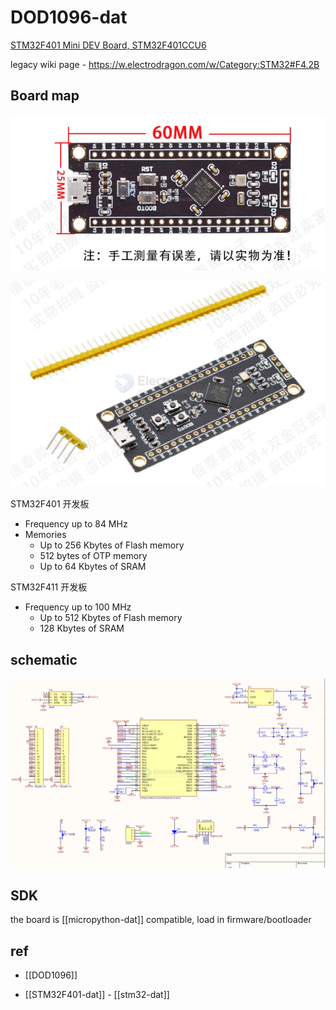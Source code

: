 
# DOD1096-dat

[STM32F401 Mini DEV Board, STM32F401CCU6](https://www.electrodragon.com/product/stm32f401-mini-dev-board-stm32f401ccu6/)

legacy wiki page - https://w.electrodragon.com/w/Category:STM32#F4.2B



## Board map 

![](2024-10-08-17-28-02.png)

![](2025-04-08-19-17-32.png)

STM32F401 开发板
- Frequency up to 84 MHz
- Memories
    - Up to 256 Kbytes of Flash memory
    - 512 bytes of OTP memory
    - Up to 64 Kbytes of SRAM


STM32F411 开发板
- Frequency up to 100 MHz
    - Up to 512 Kbytes of Flash memory
    - 128 Kbytes of SRAM


## schematic 

![](2024-10-25-19-14-08.png)

## SDK

the board is [[micropython-dat]] compatible, load in firmware/bootloader  

## ref 


- [[DOD1096]]

- [[STM32F401-dat]] - [[stm32-dat]]